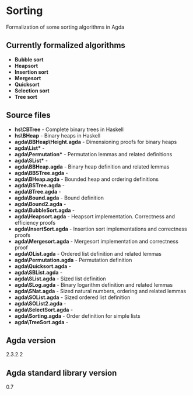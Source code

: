 # Sorting

Formalization of some sorting algorithms in Agda

## Currently formalized algorithms ##
- **Bubble sort**
- **Heapsort**
- **Insertion sort**
- **Mergesort**
- **Quicksort**
- **Selection sort**
- **Tree sort**

## Source files ##
- **hs\CBTree** - Complete binary trees in Haskell
- **hs\BHeap** - Binary heaps in Haskell
- **agda\BBHeap\Height.agda** - Dimensioning proofs for binary heaps
- **agda\List\*** - 
- **agda\Permutation\*** - Permutation lemmas and related definitions
- **agda\SList\*** - 
- **agda\BBHeap.agda** - Binary heap definition and related lemmas
- **agda\BBSTree.agda** - 
- **agda\BHeap.agda** - Bounded heap and ordering definitions
- **agda\BSTree.agda** - 
- **agda\BTree.agda** - 
- **agda\Bound.agda** - Bound definition
- **agda\Bound2.agda** - 
- **agda\BubbleSort.agda** - 
- **agda\Heapsort.agda** - Heapsort implementation. Correctness and efficiency proofs
- **agda\InsertSort.agda** - Insertion sort implementations and correctness proofs
- **agda\Mergesort.agda** - Mergesort implementation and correctness proof
- **agda\OList.agda** - Ordered list definition and related lemmas
- **agda\Permutation.agda** - Permutation definition
- **agda\Quicksort.agda** - 
- **agda\SBList.agda** - 
- **agda\SList.agda** - Sized list definition
- **agda\SLog.agda** - Binary logarithm definition and related lemmas
- **agda\SNat.agda** - Sized natural numbers, ordering and related lemmas
- **agda\SOList.agda** - Sized ordered list definition
- **agda\SOList2.agda** - 
- **agda\SelectSort.agda** - 
- **agda\Sorting.agda** - Order definition for simple lists
- **agda\TreeSort.agda** - 

## Agda version ##
2.3.2.2

## Agda standard library version ##
0.7
